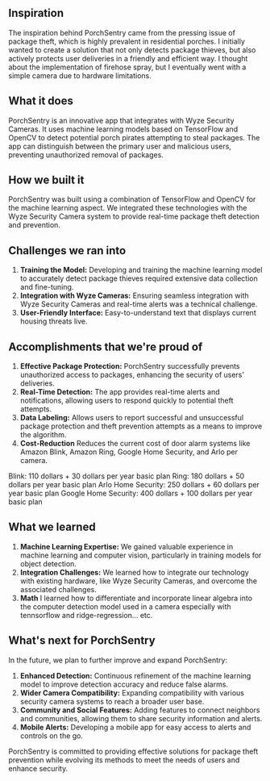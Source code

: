 ## Inspiration
The inspiration behind PorchSentry came from the pressing issue of package theft, which is highly prevalent in residential porches. I initially wanted to create a solution that not only detects package thieves, but also actively protects user deliveries in a friendly and efficient way. I thought about the implementation of firehose spray, but I eventually went with a simple camera due to hardware limitations.

## What it does
PorchSentry is an innovative app that integrates with Wyze Security Cameras. It uses machine learning models based on TensorFlow and OpenCV to detect potential porch pirates attempting to steal packages. The app can distinguish between the primary user and malicious users, preventing unauthorized removal of packages.

## How we built it
PorchSentry was built using a combination of TensorFlow and OpenCV for the machine learning aspect. We integrated these technologies with the Wyze Security Camera system to provide real-time package theft detection and prevention.

## Challenges we ran into
1. **Training the Model:** Developing and training the machine learning model to accurately detect package thieves required extensive data collection and fine-tuning.
2. **Integration with Wyze Cameras:** Ensuring seamless integration with Wyze Security Cameras and real-time alerts was a technical challenge.
3. **User-Friendly Interface:** Easy-to-understand text that displays current housing threats live.

## Accomplishments that we're proud of
1. **Effective Package Protection:** PorchSentry successfully prevents unauthorized access to packages, enhancing the security of users' deliveries.
2. **Real-Time Detection:** The app provides real-time alerts and notifications, allowing users to respond quickly to potential theft attempts.
3. **Data Labeling:** Allows users to report successful and unsuccessful package protection and theft prevention attempts as a means to improve the algorithm.
4. **Cost-Reduction** Reduces the current cost of door alarm systems like Amazon Blink, Amazon Ring, Google Home Security, and Arlo per camera.

Blink: 110 dollars + 30 dollars per year basic plan
Ring: 180 dollars + 50 dollars per year basic plan
Arlo Home Security: 250 dollars + 60 dollars per year basic plan
Google Home Security: 400 dollars + 100 dollars per year basic plan

## What we learned
1. **Machine Learning Expertise:** We gained valuable experience in machine learning and computer vision, particularly in training models for object detection.
2. **Integration Challenges:** We learned how to integrate our technology with existing hardware, like Wyze Security Cameras, and overcome the associated challenges.
3. **Math** I learned how to differentiate and incorporate linear algebra into the computer detection model used in a camera especially with tennsorflow and ridge-regression... etc.

## What's next for PorchSentry
In the future, we plan to further improve and expand PorchSentry:
1. **Enhanced Detection:** Continuous refinement of the machine learning model to improve detection accuracy and reduce false alarms.
2. **Wider Camera Compatibility:** Expanding compatibility with various security camera systems to reach a broader user base.
3. **Community and Social Features:** Adding features to connect neighbors and communities, allowing them to share security information and alerts.
4. **Mobile Alerts:** Developing a mobile app for easy access to alerts and controls on the go.

PorchSentry is committed to providing effective solutions for package theft prevention while evolving its methods to meet the needs of users and enhance security.
